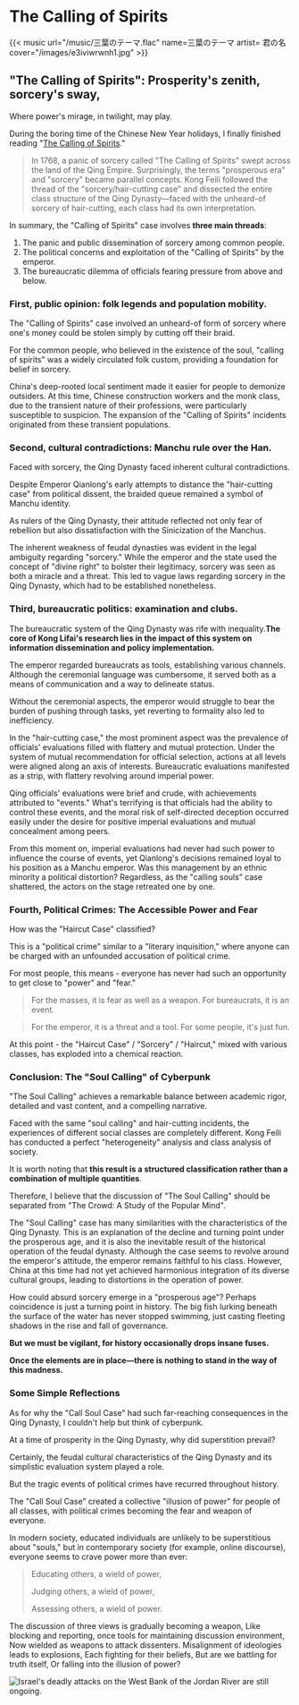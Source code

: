 # The Calling of Spirits

{{< music url="/music/三葉のテーマ.flac" name=三葉のテーマ artist= 君の名 cover="/images/e3iviwrwnh1.jpg" >}}
## "The Calling of Spirits": Prosperity's zenith, sorcery's sway,


Where power's mirage, in twilight, may play.

During the boring time of the Chinese New Year holidays, I finally finished reading "[The Calling of Spirits](https://zh.wikipedia.org/wiki/%E5%8F%AB%E9%AD%82%EF%BC%9A1768%E5%B9%B4%E4%B8%AD%E5%9B%BD%E5%A6%96%E6%9C%AF%E5%A4%A7%E6%81%90%E6%85%8C)."

> In 1768, a panic of sorcery called "The Calling of Spirits" swept across the land of the Qing Empire. Surprisingly, the terms "prosperous era" and "sorcery" became parallel concepts. Kong Feili followed the thread of the "sorcery/hair-cutting case" and dissected the entire class structure of the Qing Dynasty—faced with the unheard-of sorcery of hair-cutting, each class had its own interpretation.

In summary, the "Calling of Spirits" case involves **three main threads**:
1. The panic and public dissemination of sorcery among common people.
2. The political concerns and exploitation of the "Calling of Spirits" by the emperor.
3. The bureaucratic dilemma of officials fearing pressure from above and below.

### First, public opinion: folk legends and population mobility.

The "Calling of Spirits" case involved an unheard-of form of sorcery where one's money could be stolen simply by cutting off their braid.

For the common people, who believed in the existence of the soul, "calling of spirits" was a widely circulated folk custom, providing a foundation for belief in sorcery.

China's deep-rooted local sentiment made it easier for people to demonize outsiders. At this time, Chinese construction workers and the monk class, due to the transient nature of their professions, were particularly susceptible to suspicion. The expansion of the "Calling of Spirits" incidents originated from these transient populations.

### Second, cultural contradictions: Manchu rule over the Han.


Faced with sorcery, the Qing Dynasty faced inherent cultural contradictions.

Despite Emperor Qianlong's early attempts to distance the "hair-cutting case" from political dissent, the braided queue remained a symbol of Manchu identity.

As rulers of the Qing Dynasty, their attitude reflected not only fear of rebellion but also dissatisfaction with the Sinicization of the Manchus.

The inherent weakness of feudal dynasties was evident in the legal ambiguity regarding "sorcery." While the emperor and the state used the concept of "divine right" to bolster their legitimacy, sorcery was seen as both a miracle and a threat. This led to vague laws regarding sorcery in the Qing Dynasty, which had to be established nonetheless.

### Third, bureaucratic politics: examination and clubs.

The bureaucratic system of the Qing Dynasty was rife with inequality.**The core of Kong Lifai's research lies in the impact of this system on information dissemination and policy implementation.**

The emperor regarded bureaucrats as tools, establishing various channels. Although the ceremonial language was cumbersome, it served both as a means of communication and a way to delineate status.

Without the ceremonial aspects, the emperor would struggle to bear the burden of pushing through tasks, yet reverting to formality also led to inefficiency.

In the "hair-cutting case," the most prominent aspect was the prevalence of officials' evaluations filled with flattery and mutual protection. Under the system of mutual recommendation for official selection, actions at all levels were aligned along an axis of interests. Bureaucratic evaluations manifested as a strip, with flattery revolving around imperial power.

Qing officials' evaluations were brief and crude, with achievements attributed to "events." What's terrifying is that officials had the ability to control these events, and the moral risk of self-directed deception occurred easily under the desire for positive imperial evaluations and mutual concealment among peers.

From this moment on, imperial evaluations had never had such power to influence the course of events, yet Qianlong's decisions remained loyal to his position as a Manchu emperor. Was this management by an ethnic minority a political distortion? Regardless, as the "calling souls" case shattered, the actors on the stage retreated one by one.

### Fourth, Political Crimes: The Accessible Power and Fear


How was the "Haircut Case" classified?

This is a "political crime" similar to a "literary inquisition," where anyone can be charged with an unfounded accusation of political crime.

For most people, this means - everyone has never had such an opportunity to get close to "power" and "fear."

> For the masses, it is fear as well as a weapon. For bureaucrats, it is an event.

> For the emperor, it is a threat and a tool. For some people, it's just fun.

At this point - the "Haircut Case" / "Sorcery" / "Haircut," mixed with various classes, has exploded into a chemical reaction.

### Conclusion: The "Soul Calling" of Cyberpunk

"The Soul Calling" achieves a remarkable balance between academic rigor, detailed and vast content, and a compelling narrative.

Faced with the same "soul calling" and hair-cutting incidents, the experiences of different social classes are completely different. Kong Feili has conducted a perfect "heterogeneity" analysis and class analysis of society.

It is worth noting that **this result is a structured classification rather than a combination of multiple quantities**.

Therefore, I believe that the discussion of "The Soul Calling" should be separated from "The Crowd: A Study of the Popular Mind".

The "Soul Calling" case has many similarities with the characteristics of the Qing Dynasty. This is an explanation of the decline and turning point under the prosperous age, and it is also the inevitable result of the historical operation of the feudal dynasty. Although the case seems to revolve around the emperor's attitude, the emperor remains faithful to his class. However, China at this time had not yet achieved harmonious integration of its diverse cultural groups, leading to distortions in the operation of power.

How could absurd sorcery emerge in a "prosperous age"? Perhaps coincidence is just a turning point in history. The big fish lurking beneath the surface of the water has never stopped swimming, just casting fleeting shadows in the rise and fall of governance.

**But we must be vigilant, for history occasionally drops insane fuses.**

**Once the elements are in place—there is nothing to stand in the way of this madness.**

### **Some Simple Reflections**

As for why the "Call Soul Case" had such far-reaching consequences in the Qing Dynasty, I couldn't help but think of cyberpunk.

At a time of prosperity in the Qing Dynasty, why did superstition prevail?

Certainly, the feudal cultural characteristics of the Qing Dynasty and its simplistic evaluation system played a role.

But the tragic events of political crimes have recurred throughout history.

The "Call Soul Case" created a collective "illusion of power" for people of all classes, with political crimes becoming the fear and weapon of everyone.

In modern society, educated individuals are unlikely to be superstitious about "souls," but in contemporary society (for example, online discourse), everyone seems to crave power more than ever:

> Educating others, a wield of power, 
>
> Judging others, a wield of power, 
>
> Assessing others, a wield of power.

The discussion of three views is gradually becoming a weapon, Like blocking and reporting, once tools for maintaining discussion environment, Now wielded as weapons to attack dissenters. Misalignment of ideologies leads to explosions, Each fighting for their beliefs, But are we battling for truth itself, Or falling into the illusion of power?

![Israel's deadly attacks on the West Bank of the Jordan River are still ongoing.](https://chinese.aljazeera.net/wp-content/uploads/2024/02/AP24051552861468-1708472551-1708523049.jpg?w=770&resize=770%2C514&quality=80)

